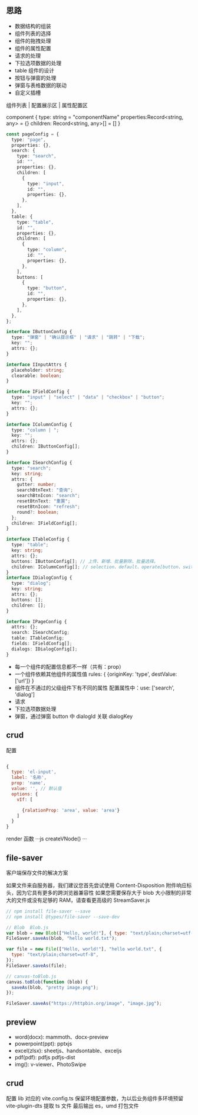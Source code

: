## 思路

- 数据结构的组装
- 组件列表的选择
- 组件的拖拽处理
- 组件的属性配置
- 请求的处理
- 下拉选项数据的处理
- table 组件的设计
- 按钮与弹窗的处理
- 弹窗与表格数据的联动
- 自定义插槽

组件列表 | 配置展示区 | 属性配置区

component {
type: string = "componentName"
properties:Record<string, any> = {}
children: Record<string, any>[] = []
}

```ts
const pageConfig = {
  type: "page",
  properties: {},
  search: {
    type: "search",
    id: "",
    properties: {},
    children: [
      {
        type: "input",
        id: "",
        properties: {},
      },
    ],
  },
  table: {
    type: "table",
    id: "",
    properties: {},
    children: [
      {
        type: "column",
        id: "",
        properties: {},
      },
    ],
    buttons: [
      {
        type: "button",
        id: "",
        properties: {},
      },
    ],
  },
};
```

```ts
interface IButtonConfig {
  type: "弹窗" | "确认提示框" | "请求" | "跳转" | "下载";
  key: "";
  attrs: {};
}

interface IInputAttrs {
  placeholder: string;
  clearable: boolean;
}

interface IFieldConfig {
  type: "input" | "select" | "data" | "checkbox" | "button";
  key: "";
  attrs: {};
}

interface IColumnConfig {
  type: "column | ";
  key: "";
  attrs: {};
  children: IButtonConfig[];
}

interface ISearchConfig {
  type: "search";
  key: string;
  attrs: {
    gutter: number;
    searchBtnText: "查询";
    searchBtnIcon: "search";
    resetBtnText: "重置";
    resetBtnIcon: "refresh";
    round?: boolean;
  };
  children: IFieldConfig[];
}

interface ITableConfig {
  type: "table";
  key: string;
  attrs: {};
  buttons: IButtonConfig[]; // 上传、新增、批量删除、批量选择。
  children: IColumnConfig[]; // selection、default、operate[button、switch]
}
interface IDialogConfig {
  type: "dialog";
  key: string;
  attrs: {};
  buttons: [];
  children: [];
}

interface IPageConfig {
  attrs: {};
  search: ISearchConfig;
  table: ITableConfig;
  fields: IFieldConfig[];
  dialogs: IDialogConfig[];
}
```

- 每一个组件的配置信息都不一样（共有：prop）
- 一个组件依赖其他组件的属性值
  rules: {
  {originKey: 'type', destValue: ['url']}
  }
- 组件在不通过的父级组件下有不同的属性
  配置属性中：use: ['search', 'dialog']
- 请求
- 下拉选项数据处理
- 弹窗，通过弹窗 button 中 dialogId 关联 dialogKey

## crud

配置

```js

{
  type: 'el-input',
  label: '名称',
  prop: 'name',
  value: '', // 默认值
  options: {
    vIf: [

      {ralationProp: 'area', value: 'area'}
    ]
  }
}
```

render 函数
···js
createVNode()
···

## file-saver

客户端保存文件的解决方案

如果文件来自服务器，我们建议您首先尝试使用 Content-Disposition 附件响应标头，因为它具有更多的跨浏览器兼容性
如果您需要保存大于 blob 大小限制的非常大的文件或没有足够的 RAM，请查看更高级的 StreamSaver.js

```js
// npm install file-saver --save
// npm install @types/file-saver --save-dev

// Blob  Blob.js
var blob = new Blob(["Hello, world!"], { type: "text/plain;charset=utf-8" });
FileSaver.saveAs(blob, "hello world.txt");

var file = new File(["Hello, world!"], "hello world.txt", {
  type: "text/plain;charset=utf-8",
});
FileSaver.saveAs(file);

// canvas-toBlob.js
canvas.toBlob(function (blob) {
  saveAs(blob, "pretty image.png");
});

FileSaver.saveAs("https://httpbin.org/image", "image.jpg");
```

## preview

- word(docx): mammoth、docx-preview
- powerpoint(ppt): pptxjs
- excel(zlsx): sheetjs、handsontable、exceljs
- pdf(pdf): pdfjs pdfjs-dist
- img(): v-viewer、PhotoSwipe

## crud

配置 lib 对应的 vite.config.ts
保留环境配置参数，为以后业务组件多环境预留
vite-plugin-dts 提取 ts 文件
最后输出 es，umd 打包文件
